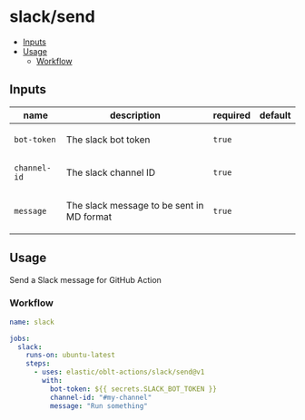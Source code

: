 # slack/send

* [Inputs](#inputs)
* [Usage](#usage)
  * [Workflow](#workflow)

## Inputs

| name         | description                                         | required | default  |
|--------------|-----------------------------------------------------|----------|----------|
| `bot-token`  | <p>The slack bot token</p>                          | `true`   |          |
| `channel-id` | <p>The slack channel ID</p>                         | `true`   |          |
| `message`    | <p>The slack message to be sent in MD format</p>    | `true`   |          |

## Usage

Send a Slack message for GitHub Action

### Workflow

```yaml
name: slack

jobs:
  slack:
    runs-on: ubuntu-latest
    steps:
      - uses: elastic/oblt-actions/slack/send@v1
        with:
          bot-token: ${{ secrets.SLACK_BOT_TOKEN }}
          channel-id: "#my-channel"
          message: "Run something"
```

